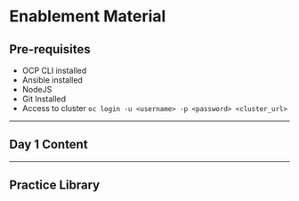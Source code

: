 # Enablement Material

## Pre-requisites
 - OCP CLI <version> installed
 - Ansible <version> installed
 - NodeJS <version> 
 - Git Installed
 - Access to cluster `oc login -u <username> -p <password> <cluster_url>`

______

## Day 1 Content
<!-- links to slides here! -->

______

## Practice Library
